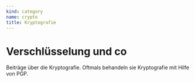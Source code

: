 ```yaml
---
kind: category
name: crypto
title: Kryptografie
---
```


# Verschlüsselung und co

Beiträge über die Kryptografie. Oftmals behandeln sie Kryptografie mit Hilfe von PGP.

